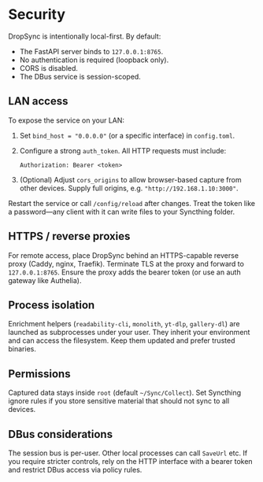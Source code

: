 # Security

DropSync is intentionally local-first. By default:

- The FastAPI server binds to `127.0.0.1:8765`.
- No authentication is required (loopback only).
- CORS is disabled.
- The DBus service is session-scoped.

## LAN access

To expose the service on your LAN:

1. Set `bind_host = "0.0.0.0"` (or a specific interface) in `config.toml`.
2. Configure a strong `auth_token`. All HTTP requests must include:
   
   ```http
   Authorization: Bearer <token>
   ```

3. (Optional) Adjust `cors_origins` to allow browser-based capture from other devices. Supply full origins, e.g. `"http://192.168.1.10:3000"`.

Restart the service or call `/config/reload` after changes. Treat the token like a password—any client with it can write files to your Syncthing folder.

## HTTPS / reverse proxies

For remote access, place DropSync behind an HTTPS-capable reverse proxy (Caddy, nginx, Traefik). Terminate TLS at the proxy and forward to `127.0.0.1:8765`. Ensure the proxy adds the bearer token (or use an auth gateway like Authelia).

## Process isolation

Enrichment helpers (`readability-cli`, `monolith`, `yt-dlp`, `gallery-dl`) are launched as subprocesses under your user. They inherit your environment and can access the filesystem. Keep them updated and prefer trusted binaries.

## Permissions

Captured data stays inside `root` (default `~/Sync/Collect`). Set Syncthing ignore rules if you store sensitive material that should not sync to all devices.

## DBus considerations

The session bus is per-user. Other local processes can call `SaveUrl` etc. If you require stricter controls, rely on the HTTP interface with a bearer token and restrict DBus access via policy rules.
